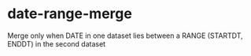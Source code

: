 # date-range-merge
Merge only when DATE in one dataset lies between a RANGE (STARTDT, ENDDT) in the second dataset
